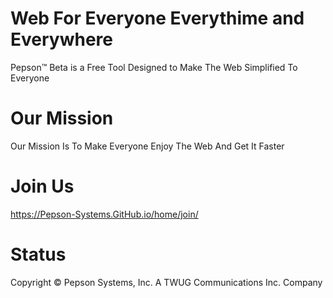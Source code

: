 # Web For Everyone Everythime and Everywhere
Pepson™ Beta is a Free Tool Designed to Make The Web Simplified To Everyone

# Our Mission

Our Mission Is To Make Everyone Enjoy The Web And Get It Faster

# Join Us
https://Pepson-Systems.GitHub.io/home/join/

# Status

<script src="https://088jjts9nkt8.statuspage.io/embed/script.js"></script>







Copyright © Pepson Systems, Inc. A TWUG Communications Inc. Company
